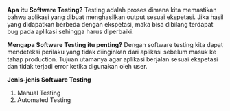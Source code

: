 **Apa itu Software Testing?**
Testing adalah proses dimana kita memastikan bahwa aplikasi yang dibuat menghasilkan output sesuai ekspetasi. Jika hasil yang didapatkan berbeda dengan ekspetasi, maka bisa dibilang terdapat bug pada aplikasi sehingga harus diperbaiki.

**Mengapa Software Testing itu penting?**
Dengan software testing kita dapat mendeteksi perilaku yang tidak diinginkan dari aplikasi sebelum masuk ke tahap production. Tujuan utamanya agar aplikasi berjalan sesuai ekspetasi dan tidak terjadi error ketika digunakan oleh user.

**Jenis-jenis Software Testing**
1. Manual Testing
2. Automated Testing

